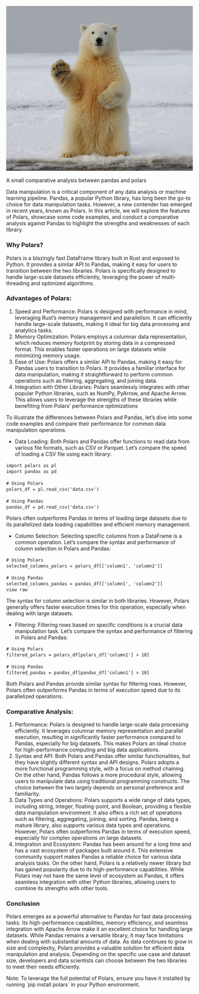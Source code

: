 
![Polar Bear](/assets/images/Polarbear.png)
<p>A small comparative analysis between pandas and polars</p>

<p>Data manipulation is a critical component of any data analysis or machine learning pipeline. Pandas, a popular Python library, has long been the go-to choice for data manipulation tasks. However, a new contender has emerged in recent years, known as Polars. In this article, we will explore the features of Polars, showcase some code examples, and conduct a comparative analysis against Pandas to highlight the strengths and weaknesses of each library.</p>

### Why Polars?
<p>Polars is a blazingly fast DataFrame library built in Rust and exposed to Python. It provides a similar API to Pandas, making it easy for users to transition between the two libraries. Polars is specifically designed to handle large-scale datasets efficiently, leveraging the power of multi-threading and optimized algorithms.</p>

### Advantages of Polars:
1. Speed and Performance: Polars is designed with performance in mind, leveraging Rust’s memory management and parallelism. It can efficiently handle large-scale datasets, making it ideal for big data processing and analytics tasks.
2. Memory Optimization: Polars employs a columnar data representation, which reduces memory footprint by storing data in a compressed format. This enables faster operations on large datasets while minimizing memory usage.
3. Ease of Use: Polars offers a similar API to Pandas, making it easy for Pandas users to transition to Polars. It provides a familiar interface for data manipulation, making it straightforward to perform common operations such as filtering, aggregating, and joining data.
4. Integration with Other Libraries: Polars seamlessly integrates with other popular Python libraries, such as NumPy, PyArrow, and Apache Arrow. This allows users to leverage the strengths of these libraries while benefiting from Polars’ performance optimizations

<p>To illustrate the differences between Polars and Pandas, let’s dive into some code examples and compare their performance for common data manipulation operations.
</p>

* Data Loading: Both Polars and Pandas offer functions to read data from various file formats, such as CSV or Parquet. Let’s compare the speed of loading a CSV file using each library:

```
import polars as pl
import pandas as pd

# Using Polars
polars_df = pl.read_csv('data.csv')

# Using Pandas
pandas_df = pd.read_csv('data.csv')
```

<p>Polars often outperforms Pandas in terms of loading large datasets due to its parallelized data loading capabilities and efficient memory management.
</p>

* Column Selection: Selecting specific columns from a DataFrame is a common operation. Let’s compare the syntax and performance of column selection in Polars and Pandas:
  
```
# Using Polars
selected_columns_polars = polars_df[['column1', 'column2']]

# Using Pandas
selected_columns_pandas = pandas_df[['column1', 'column2']]
view raw
```

<p>The syntax for column selection is similar in both libraries. However, Polars generally offers faster execution times for this operation, especially when dealing with large datasets.
</p>

* Filtering: Filtering rows based on specific conditions is a crucial data manipulation task. Let’s compare the syntax and performance of filtering in Polars and Pandas:

```
# Using Polars
filtered_polars = polars_df[polars_df['column1'] > 10]

# Using Pandas
filtered_pandas = pandas_df[pandas_df['column1'] > 10]
```

<p>Both Polars and Pandas provide similar syntax for filtering rows. However, Polars often outperforms Pandas in terms of execution speed due to its parallelized operations.</p>

### Comparative Analysis:

1. Performance: Polars is designed to handle large-scale data processing efficiently. It leverages columnar memory representation and parallel execution, resulting in significantly faster performance compared to Pandas, especially for big datasets. This makes Polars an ideal choice for high-performance computing and big data applications.
2. Syntax and API: Both Polars and Pandas offer similar functionalities, but they have slightly different syntax and API designs. Polars adopts a more functional programming style, with a focus on method chaining. On the other hand, Pandas follows a more procedural style, allowing users to manipulate data using traditional programming constructs. The choice between the two largely depends on personal preference and familiarity.
3. Data Types and Operations: Polars supports a wide range of data types, including string, integer, floating-point, and Boolean, providing a flexible data manipulation environment. It also offers a rich set of operations such as filtering, aggregating, joining, and sorting. Pandas, being a mature library, also supports various data types and operations. However, Polars often outperforms Pandas in terms of execution speed, especially for complex operations on large datasets.
4. Integration and Ecosystem: Pandas has been around for a long time and has a vast ecosystem of packages built around it. This extensive community support makes Pandas a reliable choice for various data analysis tasks. On the other hand, Polars is a relatively newer library but has gained popularity due to its high-performance capabilities. While Polars may not have the same level of ecosystem as Pandas, it offers seamless integration with other Python libraries, allowing users to combine its strengths with other tools.

### Conclusion

<p>Polars emerges as a powerful alternative to Pandas for fast data processing tasks. Its high-performance capabilities, memory efficiency, and seamless integration with Apache Arrow make it an excellent choice for handling large datasets. While Pandas remains a versatile library, it may face limitations when dealing with substantial amounts of data. As data continues to grow in size and complexity, Polars provides a valuable solution for efficient data manipulation and analysis. Depending on the specific use case and dataset size, developers and data scientists can choose between the two libraries to meet their needs efficiently.</p>

<p>Note: To leverage the full potential of Polars, ensure you have it installed by running `pip install polars` in your Python environment.</p>

